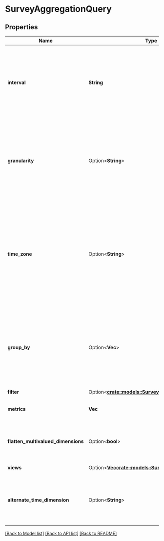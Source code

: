 # SurveyAggregationQuery

## Properties

Name | Type | Description | Notes
------------ | ------------- | ------------- | -------------
**interval** | **String** | Behaves like one clause in a SQL WHERE. Specifies the date and time range of data being queried. Intervals are represented as an ISO-8601 string. For example: YYYY-MM-DDThh:mm:ss/YYYY-MM-DDThh:mm:ss | 
**granularity** | Option<**String**> | Granularity aggregates metrics into subpartitions within the time interval specified. The default granularity is the same duration as the interval. Periods are represented as an ISO-8601 string. For example: P1D or P1DT12H | [optional]
**time_zone** | Option<**String**> | Time zone context used to calculate response intervals (this allows resolving DST changes). The interval offset is used even when timeZone is specified. Default is UTC. Time zones are represented as a string of the zone name as found in the IANA time zone database. For example: UTC, Etc/UTC, or Europe/London | [optional]
**group_by** | Option<**Vec<String>**> | Behaves like a SQL GROUPBY. Allows for multiple levels of grouping as a list of dimensions. Partitions resulting aggregate computations into distinct named subgroups rather than across the entire result set as if it were one group. | [optional]
**filter** | Option<[**crate::models::SurveyAggregateQueryFilter**](SurveyAggregateQueryFilter.md)> |  | [optional]
**metrics** | **Vec<String>** | Behaves like a SQL SELECT clause. Only named metrics will be retrieved. | 
**flatten_multivalued_dimensions** | Option<**bool**> | Flattens any multivalued dimensions used in response groups (e.g. ['a','b','c']->'a,b,c') | [optional]
**views** | Option<[**Vec<crate::models::SurveyAggregationView>**](SurveyAggregationView.md)> | Custom derived metric views | [optional]
**alternate_time_dimension** | Option<**String**> | Dimension to use as the alternative timestamp for data in the aggregate.  Choosing \"eventTime\" uses the actual time of the data event. | [optional]

[[Back to Model list]](../README.md#documentation-for-models) [[Back to API list]](../README.md#documentation-for-api-endpoints) [[Back to README]](../README.md)


